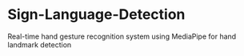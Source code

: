 # Sign-Language-Detection
Real-time hand gesture recognition system using MediaPipe for hand landmark detection
